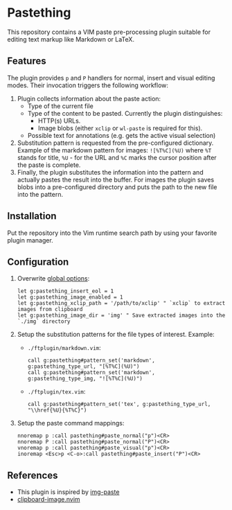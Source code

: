 <!--
vim: spell
-->

Pastething
==========

This repository contains a VIM paste pre-processing plugin suitable for editing text markup like
Markdown or LaTeX.

Features
--------

The plugin provides `p` and `P` handlers for normal, insert and visual editing modes. Their
invocation triggers the following workflow:

1. Plugin collects information about the paste action:
   * Type of the current file
   * Type of the content to be pasted. Currently the plugin distinguishes:
     + HTTP(s) URLs.
     + Image blobs (either `xclip` or `wl-paste` is required for this).
   * Possible text for annotations (e.g. gets the active visual selection)
2. Substitution pattern is requested from the pre-configured dictionary. Example of the markdown
   pattern for images: `![%T%C](%U)` where `%T` stands for title, `%U` - for the URL and `%C` marks
   the cursor position after the paste is complete.
3. Finally, the plugin substitutes the information into the pattern and actually pastes
   the result into the buffer. For images the plugin saves blobs into a pre-configured
   directory and puts the path to the new file into the pattern.

Installation
------------

Put the repository into the Vim runtime search path by using your favorite plugin manager.

Configuration
-------------

1. Overwrite [global options](./plugin/pastething.vim):
   ``` vim
   let g:pastething_insert_eol = 1
   let g:pastething_image_enabled = 1
   let g:pastething_xclip_path = '/path/to/xclip' " `xclip` to extract images from clipboard
   let g:pastething_image_dir = 'img' " Save extracted images into the `./img` directory
   ```

2. Setup the substitution patterns for the file types of interest.
   Example:
   * `./ftplugin/markdown.vim`:
     ``` vim
     call g:pastething#pattern_set('markdown', g:pastething_type_url, "[%T%C](%U)")
     call g:pastething#pattern_set('markdown', g:pastething_type_img, "![%T%C](%U)")
     ```
   * `./ftplugin/tex.vim`:
     ``` vim
     call g:pastething#pattern_set('tex', g:pastething_type_url, "\\href{%U}{%T%C}")
     ```

3. Setup the paste command mappings:
   ``` vim
   nnoremap p :call pastething#paste_normal("p")<CR>
   nnoremap P :call pastething#paste_normal("P")<CR>
   vnoremap p :call pastething#paste_visual("p")<CR>
   inoremap <Esc>p <C-o>:call pastething#paste_insert("P")<CR>
   ```


References
----------

* This plugin is inspired by [img-paste](https://github.com/img-paste-devs/img-paste.vim)
* [clipboard-image.nvim](https://github.com/ekickx/clipboard-image.nvim)
